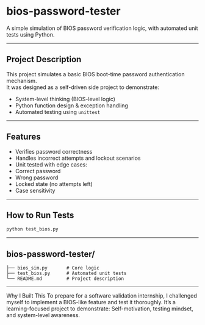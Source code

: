 ﻿# bios-password-tester

A simple simulation of BIOS password verification logic, with automated unit tests using Python.

---

## Project Description

This project simulates a basic BIOS boot-time password authentication mechanism.  
It was designed as a self-driven side project to demonstrate:

- System-level thinking (BIOS-level logic)
- Python function design & exception handling
- Automated testing using `unittest`

---

## Features

-  Verifies password correctness
-  Handles incorrect attempts and lockout scenarios
-  Unit tested with edge cases:
  - Correct password
  - Wrong password
  - Locked state (no attempts left)
  - Case sensitivity

---

## How to Run Tests

```bash
python test_bios.py
```

---

## bios-password-tester/
```
├── bios_sim.py       # Core logic
├── test_bios.py      # Automated unit tests
└── README.md         # Project description
```

---

Why I Built This
To prepare for a software validation internship,
I challenged myself to implement a BIOS-like feature and test it thoroughly.
It’s a learning-focused project to demonstrate:
Self-motivation, testing mindset, and system-level awareness.
